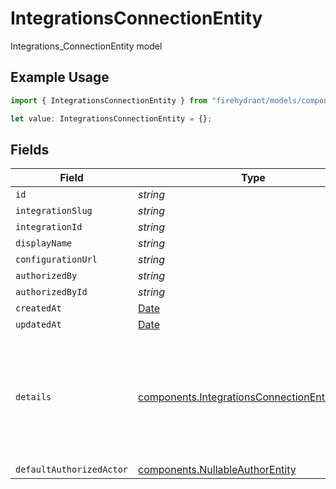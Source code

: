 # IntegrationsConnectionEntity

Integrations_ConnectionEntity model

## Example Usage

```typescript
import { IntegrationsConnectionEntity } from "firehydrant/models/components";

let value: IntegrationsConnectionEntity = {};
```

## Fields

| Field                                                                                                                                                           | Type                                                                                                                                                            | Required                                                                                                                                                        | Description                                                                                                                                                     |
| --------------------------------------------------------------------------------------------------------------------------------------------------------------- | --------------------------------------------------------------------------------------------------------------------------------------------------------------- | --------------------------------------------------------------------------------------------------------------------------------------------------------------- | --------------------------------------------------------------------------------------------------------------------------------------------------------------- |
| `id`                                                                                                                                                            | *string*                                                                                                                                                        | :heavy_minus_sign:                                                                                                                                              | N/A                                                                                                                                                             |
| `integrationSlug`                                                                                                                                               | *string*                                                                                                                                                        | :heavy_minus_sign:                                                                                                                                              | N/A                                                                                                                                                             |
| `integrationId`                                                                                                                                                 | *string*                                                                                                                                                        | :heavy_minus_sign:                                                                                                                                              | N/A                                                                                                                                                             |
| `displayName`                                                                                                                                                   | *string*                                                                                                                                                        | :heavy_minus_sign:                                                                                                                                              | N/A                                                                                                                                                             |
| `configurationUrl`                                                                                                                                              | *string*                                                                                                                                                        | :heavy_minus_sign:                                                                                                                                              | N/A                                                                                                                                                             |
| `authorizedBy`                                                                                                                                                  | *string*                                                                                                                                                        | :heavy_minus_sign:                                                                                                                                              | N/A                                                                                                                                                             |
| `authorizedById`                                                                                                                                                | *string*                                                                                                                                                        | :heavy_minus_sign:                                                                                                                                              | N/A                                                                                                                                                             |
| `createdAt`                                                                                                                                                     | [Date](https://developer.mozilla.org/en-US/docs/Web/JavaScript/Reference/Global_Objects/Date)                                                                   | :heavy_minus_sign:                                                                                                                                              | N/A                                                                                                                                                             |
| `updatedAt`                                                                                                                                                     | [Date](https://developer.mozilla.org/en-US/docs/Web/JavaScript/Reference/Global_Objects/Date)                                                                   | :heavy_minus_sign:                                                                                                                                              | N/A                                                                                                                                                             |
| `details`                                                                                                                                                       | [components.IntegrationsConnectionEntityDetails](../../models/components/integrationsconnectionentitydetails.md)                                                | :heavy_minus_sign:                                                                                                                                              | Integration-specific details of this connection. As identified by the integration_slug, this object will be represented by that integration's ConnectionEntity. |
| `defaultAuthorizedActor`                                                                                                                                        | [components.NullableAuthorEntity](../../models/components/nullableauthorentity.md)                                                                              | :heavy_minus_sign:                                                                                                                                              | N/A                                                                                                                                                             |